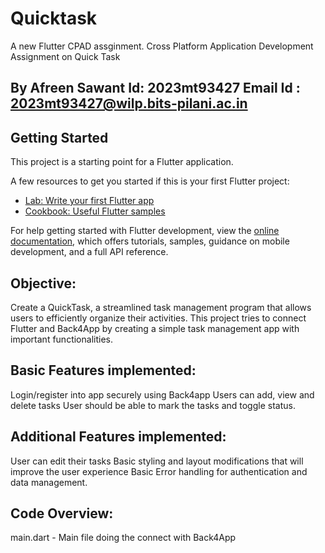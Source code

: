 # Quicktask

A new Flutter CPAD assginment.
Cross Platform Application Development Assignment on Quick Task 

## By Afreen Sawant Id: 2023mt93427 Email Id : 2023mt93427@wilp.bits-pilani.ac.in

## Getting Started

This project is a starting point for a Flutter application.

A few resources to get you started if this is your first Flutter project:

- [Lab: Write your first Flutter app](https://docs.flutter.dev/get-started/codelab)
- [Cookbook: Useful Flutter samples](https://docs.flutter.dev/cookbook)

For help getting started with Flutter development, view the
[online documentation](https://docs.flutter.dev/), which offers tutorials,
samples, guidance on mobile development, and a full API reference.

## Objective:
Create a QuickTask, a streamlined task management program that allows users to efficiently organize their activities.
This project tries to connect Flutter and Back4App by creating a simple task management app with important functionalities.

## Basic Features implemented:
Login/register into app securely using Back4app
Users can add, view and delete tasks
User should be able to mark the tasks and toggle status.

## Additional Features implemented:
User can edit their tasks
Basic styling and layout modifications that will improve the user experience
Basic Error handling for authentication and data management.

## Code Overview:
main.dart - Main file doing the connect with Back4App

